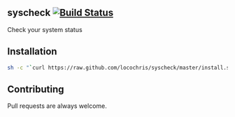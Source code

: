 syscheck [![Build Status](https://travis-ci.org/locochris/syscheck.png)](https://travis-ci.org/locochris/syscheck)
----
Check your system status

## Installation
```bash
sh -c "`curl https://raw.github.com/locochris/syscheck/master/install.sh`"
```

## Contributing
Pull requests are always welcome.
